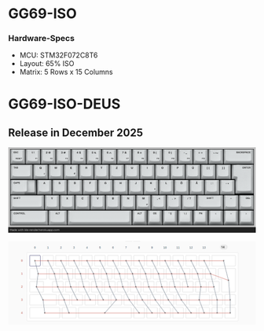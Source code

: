 
# GG69-ISO

### Hardware-Specs
* MCU: STM32F072C8T6
* Layout: 65% ISO
* Matrix: 5 Rows x 15 Columns

# GG69-ISO-DEUS
## Release in December 2025
![DEUS LAYOUT](images/gg69_deus_keymaping.png)

![GG69 ISO MATRIX](images/gg69_matrix.png)

